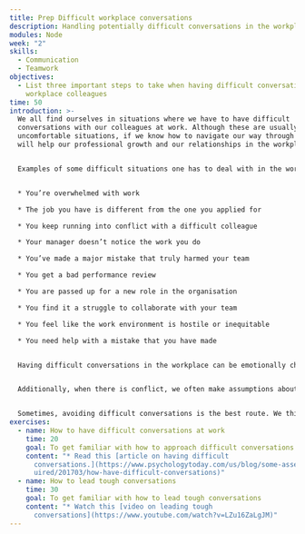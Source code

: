 ```yaml
---
title: Prep Difficult workplace conversations
description: Handling potentially difficult conversations in the workplace.
modules: Node
week: "2"
skills:
  - Communication
  - Teamwork
objectives:
  - List three important steps to take when having difficult conversations with
    workplace colleagues
time: 50
introduction: >-
  We all find ourselves in situations where we have to have difficult
  conversations with our colleagues at work. Although these are usually
  uncomfortable situations, if we know how to navigate our way through them it
  will help our professional growth and our relationships in the workplace.


  Examples of some difficult situations one has to deal with in the workplace include:


  * You’re overwhelmed with work

  * The job you have is different from the one you applied for

  * You keep running into conflict with a difficult colleague

  * Your manager doesn’t notice the work you do

  * You’ve made a major mistake that truly harmed your team

  * You get a bad performance review

  * You are passed up for a new role in the organisation

  * You find it a struggle to collaborate with your team

  * You feel like the work environment is hostile or inequitable

  * You need help with a mistake that you have made


  Having difficult conversations in the workplace can be emotionally charged. This makes it difficult to communicate well. It is easier to convey and receive messages when calm and confident.


  Additionally, when there is conflict, we often make assumptions about why it is happening and the intentions of the others involved. Learning to take a step back and prepare for these times is essential to your success in the workplace.


  Sometimes, avoiding difficult conversations is the best route. We think we can ignore the inappropriate banter of colleagues. We make excuses for why someone else got the new position we felt we deserved. It feels easier to ignore the conflicts with others on our team. Wrong! These problems will continue to cause challenges if you avoid having a difficult conversation.
exercises:
  - name: How to have difficult conversations at work
    time: 20
    goal: To get familiar with how to approach difficult conversations at work
    content: "* Read this [article on having difficult
      conversations.](https://www.psychologytoday.com/us/blog/some-assembly-req\
      uired/201703/how-have-difficult-conversations)"
  - name: How to lead tough conversations
    time: 30
    goal: To get familiar with how to lead tough conversations
    content: "* Watch this [video on leading tough
      conversations](https://www.youtube.com/watch?v=LZu16ZaLgJM)"
---
```

